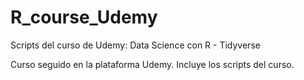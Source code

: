 # R_course_Udemy
Scripts del curso de Udemy: Data Science con R - Tidyverse

Curso seguido en la plataforma Udemy.
Incluye los scripts del curso.
